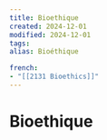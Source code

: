 ```yaml
---
title: Bioethique
created: 2024-12-01
modified: 2024-12-01
tags: 
alias: Bioéthique

french:
- "[[2131 Bioethics]]"
---
```

# Bioethique
